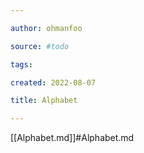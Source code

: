 ```yaml
---

author: ohmanfoo

source: #todo

tags: 

created: 2022-08-07

title: Alphabet

---
```

[[Alphabet.md]]#Alphabet.md